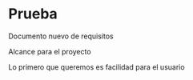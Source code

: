 # Prueba
Documento nuevo de requisitos

Alcance para el proyecto

Lo primero que queremos es facilidad para el usuario